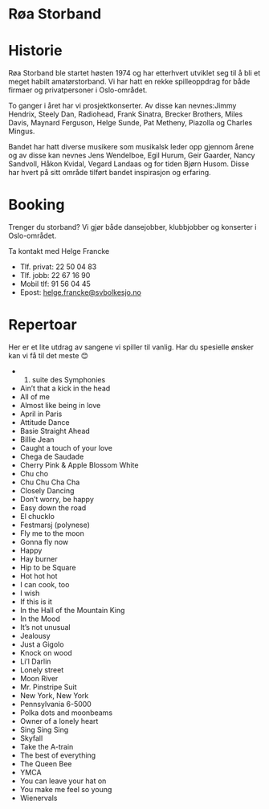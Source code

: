 # Røa Storband

# Historie
Røa Storband ble startet høsten 1974 og har etterhvert utviklet seg til å bli et meget habilt amatørstorband. Vi har hatt en rekke spilleoppdrag for både firmaer og privatpersoner i Oslo-området.

To ganger i året har vi prosjektkonserter. Av disse kan nevnes:Jimmy Hendrix, Steely Dan, Radiohead, Frank Sinatra, Brecker Brothers, Miles Davis, Maynard Ferguson, Helge Sunde, Pat Metheny, Piazolla og Charles Mingus.

Bandet har hatt diverse musikere som musikalsk leder opp gjennom årene og av disse kan nevnes Jens Wendelboe, Egil Hurum, Geir Gaarder, Nancy Sandvoll, Håkon Kvidal, Vegard Landaas og for tiden Bjørn Husom. Disse har hvert på sitt område tilført bandet inspirasjon og erfaring.

# Booking
Trenger du storband? Vi gjør både dansejobber, klubbjobber og konserter i Oslo-området.

Ta kontakt med Helge Francke

* Tlf. privat: 22 50 04 83
* Tlf. jobb: 22 67 16 90
* Mobil tlf: 91 56 04 45
* Epost: helge.francke@svbolkesjo.no

# Repertoar
Her er et lite utdrag av sangene vi spiller til vanlig. Har du spesielle ønsker kan vi få til det meste 😊

* 1. suite des Symphonies
* Ain’t that a kick in the head
* All of me
* Almost like being in love
* April in Paris
* Attitude Dance
* Basie Straight Ahead
* Billie Jean
* Caught a touch of your love
* Chega de Saudade
* Cherry Pink & Apple Blossom White
* Chu cho
* Chu Chu Cha Cha
* Closely Dancing
* Don’t worry, be happy
* Easy down the road
* El chucklo
* Festmarsj (polynese)
* Fly me to the moon
* Gonna fly now
* Happy
* Hay burner
* Hip to be Square
* Hot hot hot
* I can cook, too
* I wish
* If this is it
* In the Hall of the Mountain King
* In the Mood
* It’s not unusual
* Jealousy
* Just a Gigolo
* Knock on wood
* Li’l Darlin
* Lonely street
* Moon River
* Mr. Pinstripe Suit
* New York, New York
* Pennsylvania 6-5000
* Polka dots and moonbeams
* Owner of a lonely heart
* Sing Sing Sing
* Skyfall
* Take the A-train
* The best of everything
* The Queen Bee
* YMCA
* You can leave your hat on
* You make me feel so young
* Wienervals
